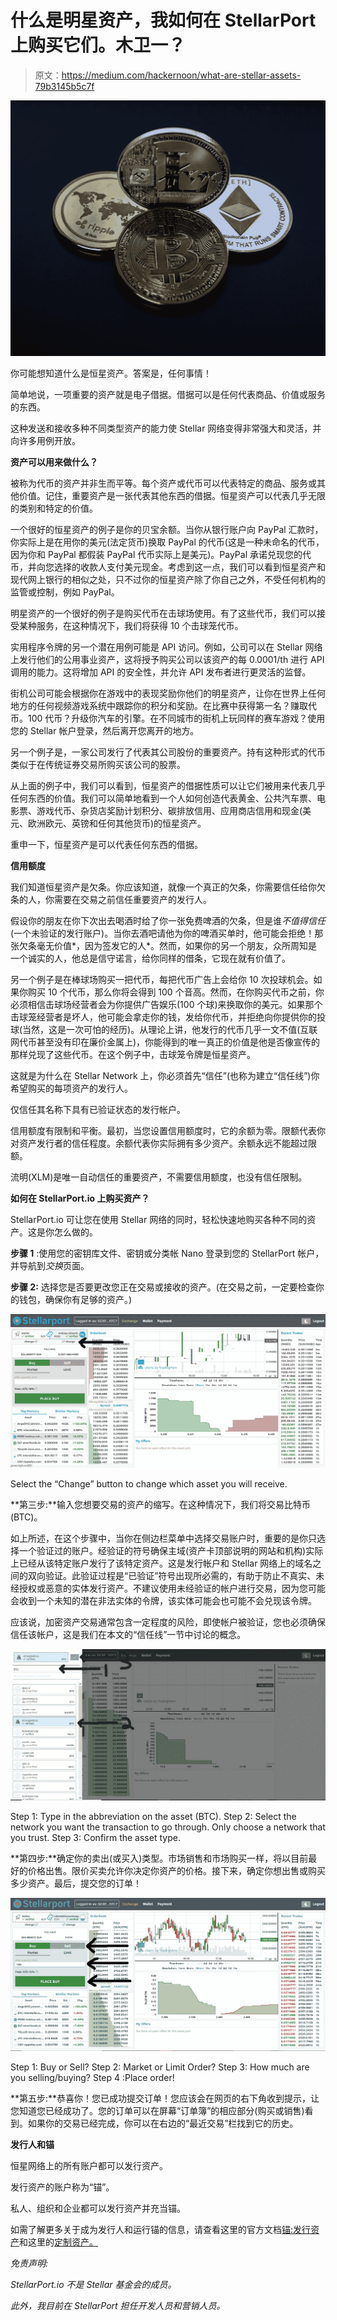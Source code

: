 # 什么是明星资产，我如何在 StellarPort 上购买它们。木卫一？

> 原文：<https://medium.com/hackernoon/what-are-stellar-assets-79b3145b5c7f>

![](img/db59af84103b1e43059a68443b7dbd29.png)

你可能想知道什么是恒星资产。答案是，任何事情！

简单地说，一项重要的资产就是电子借据。借据可以是任何代表商品、价值或服务的东西。

这种发送和接收多种不同类型资产的能力使 Stellar 网络变得非常强大和灵活，并向许多用例开放。

**资产可以用来做什么？**

被称为代币的资产并非生而平等。每个资产或代币可以代表特定的商品、服务或其他价值。记住，重要资产是一张代表其他东西的借据。恒星资产可以代表几乎无限的类别和特定的价值。

一个很好的恒星资产的例子是你的贝宝余额。当你从银行账户向 PayPal 汇款时，你实际上是在用你的美元(法定货币)换取 PayPal 的代币(这是一种未命名的代币，因为你和 PayPal 都假装 PayPal 代币实际上是美元)。PayPal 承诺兑现您的代币，并向您选择的收款人支付美元现金。考虑到这一点，我们可以看到恒星资产和现代网上银行的相似之处，只不过你的恒星资产除了你自己之外，不受任何机构的监管或控制，例如 PayPal。

明星资产的一个很好的例子是购买代币在击球场使用。有了这些代币，我们可以接受某种服务，在这种情况下，我们将获得 10 个击球笼代币。

实用程序令牌的另一个潜在用例可能是 API 访问。例如，公司可以在 Stellar 网络上发行他们的公用事业资产，这将授予购买公司以该资产的每 0.0001/th 进行 API 调用的能力。这将增加 API 的安全性，并允许 API 发布者进行更灵活的监督。

街机公司可能会根据你在游戏中的表现奖励你他们的明星资产，让你在世界上任何地方的任何视频游戏系统中跟踪你的积分和奖励。在比赛中获得第一名？赚取代币。100 代币？升级你汽车的引擎。在不同城市的街机上玩同样的赛车游戏？使用您的 Stellar 帐户登录，然后离开您离开的地方。

另一个例子是，一家公司发行了代表其公司股份的重要资产。持有这种形式的代币类似于在传统证券交易所购买该公司的股票。

从上面的例子中，我们可以看到，恒星资产的借据性质可以让它们被用来代表几乎任何东西的价值。我们可以简单地看到一个人如何创造代表黄金、公共汽车票、电影票、游戏代币、杂货店奖励计划积分、碳排放信用、应用商店信用和现金(美元、欧洲欧元、英镑和任何其他货币)的恒星资产。

重申一下，恒星资产是可以代表任何东西的借据。

**信用额度**

我们知道恒星资产是欠条。你应该知道，就像一个真正的欠条，你需要信任给你欠条的人，你需要在交易之前信任重要资产的发行人。

假设你的朋友在你下次出去喝酒时给了你一张免费啤酒的欠条，但是谁*不值得信任*(一个未验证的发行账户)。当你去酒吧请他为你的啤酒买单时，他可能会拒绝！那张欠条毫无价值*，因为签发它的人*。然而，如果你的另一个朋友，众所周知是一个诚实的人，他总是信守诺言，给你同样的借条，它现在就有价值了。

另一个例子是在棒球场购买一把代币，每把代币广告上会给你 10 次投球机会。如果你购买 10 个代币，那么你将会得到 100 个音高。然而，在你购买代币之前，你必须相信击球场经营者会为你提供广告娱乐(100 个球)来换取你的美元。如果那个击球笼经营者是坏人，他可能会拿走你的钱，发给你代币，并拒绝向你提供你的投球(当然，这是一次可怕的经历)。从理论上讲，他发行的代币几乎一文不值(互联网代币甚至没有印在廉价金属上)，你能得到的唯一真正的价值是他是否像宣传的那样兑现了这些代币。在这个例子中，击球笼令牌是恒星资产。

这就是为什么在 Stellar Network 上，你必须首先“信任”(也称为建立“信任线”)你希望购买的每项资产的发行人。

仅信任其名称下具有已验证状态的发行帐户。

信用额度有限制和平衡。最初，当您设置信用额度时，它的余额为零。限额代表你对资产发行者的信任程度。余额代表你实际拥有多少资产。余额永远不能超过限额。

流明(XLM)是唯一自动信任的重要资产，不需要信用额度，也没有信任限制。

**如何在 StellarPort.io 上购买资产？**

StellarPort.io 可让您在使用 Stellar 网络的同时，轻松快速地购买各种不同的资产。这是你怎么做的。

**步骤 1** :使用您的密钥库文件、密钥或分类帐 Nano 登录到您的 StellarPort 帐户，并导航到*交换*页面。

**步骤 2:** 选择您是否要更改您正在交易或接收的资产。(在交易之前，一定要检查你的钱包，确保你有足够的资产。)

![](img/30b8d4e1f720ecd1e608c14356f17b99.png)

Select the “Change” button to change which asset you will receive.

**第三步:**输入您想要交易的资产的缩写。在这种情况下，我们将交易比特币(BTC)。

如上所述，在这个步骤中，当你在侧边栏菜单中选择交易账户时，重要的是你只选择一个验证过的账户。经验证的符号确保主域(资产卡顶部说明的网站和机构)实际上已经从该特定账户发行了该特定资产。这是发行帐户和 Stellar 网络上的域名之间的双向验证。此验证过程是“已验证”符号出现所必需的，有助于防止不真实、未经授权或恶意的实体发行资产。不建议使用未经验证的帐户进行交易，因为您可能会收到一个未知的潜在非法实体的令牌，该实体可能会也可能不会兑现该令牌。

应该说，加密资产交易通常包含一定程度的风险，即使帐户被验证，您也必须确保信任该帐户，这是我们在本文的“信任线”一节中讨论的概念。

![](img/6ebb07510508602c9b9c5f64d3db8588.png)

Step 1: Type in the abbreviation on the asset (BTC). Step 2: Select the network you want the transaction to go through. Only choose a network that you trust. Step 3: Confirm the asset type.

**第四步:**确定你的卖出(或买入)类型。市场销售和市场购买一样，将以目前最好的价格出售。限价买卖允许你决定你资产的价格。接下来，确定你想出售或购买多少资产。最后，提交您的订单！

![](img/d0f02fb5521eba0a9989f2eb9a49cbfd.png)

Step 1: Buy or Sell? Step 2: Market or Limit Order? Step 3: How much are you selling/buying? Step 4 :Place order!

**第五步:**恭喜你！您已成功提交订单！您应该会在网页的右下角收到提示，让您知道您已经成功了。您的订单可以在屏幕“订单簿”的相应部分(购买或销售)看到。如果你的交易已经完成，你可以在右边的“最近交易”栏找到它的历史。

**发行人和锚**

恒星网络上的所有账户都可以发行资产。

发行资产的账户称为“锚”。

私人、组织和企业都可以发行资产并充当锚。

如需了解更多关于成为发行人和运行锚的信息，请查看这里的官方文档[锚:发行资产](https://www.stellar.org/developers/guides/concepts/assets.html#anchors-issuing-assets)和这里的[定制资产。](https://www.stellar.org/developers/guides/walkthroughs/custom-assets.html)

*免责声明:*

*StellarPort.io 不是 Stellar 基金会的成员。*

*此外，我目前在 StellarPort 担任开发人员和营销人员。*